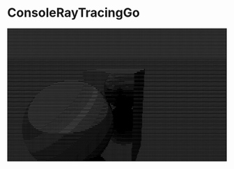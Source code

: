 # ConsoleRayTracingGo

![](https://raw.githubusercontent.com/batk0/ConsoleRayTracingGo/main/ConsoleRayTracingGo.png)